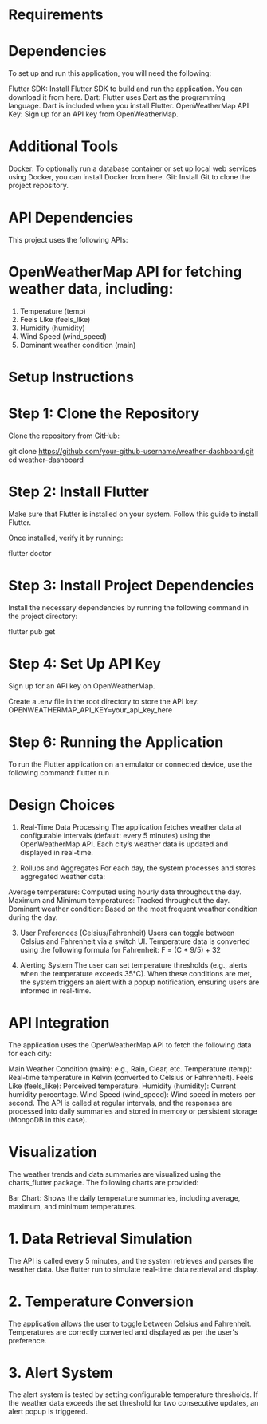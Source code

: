 # Requirements
# Dependencies
To set up and run this application, you will need the following:

Flutter SDK: Install Flutter SDK to build and run the application. You can download it from here.
Dart: Flutter uses Dart as the programming language. Dart is included when you install Flutter.
OpenWeatherMap API Key: Sign up for an API key from OpenWeatherMap.

# Additional Tools

Docker: To optionally run a database container or set up local web services using Docker, you can install Docker from here.
Git: Install Git to clone the project repository.

# API Dependencies
This project uses the following APIs:

# OpenWeatherMap API for fetching weather data, including:
1) Temperature (temp)
2) Feels Like (feels_like)
3) Humidity (humidity)
4) Wind Speed (wind_speed)
5) Dominant weather condition (main)

# Setup Instructions

# Step 1: Clone the Repository
Clone the repository from GitHub:

git clone https://github.com/your-github-username/weather-dashboard.git
cd weather-dashboard

# Step 2: Install Flutter
Make sure that Flutter is installed on your system. Follow this guide to install Flutter.

Once installed, verify it by running:

flutter doctor

# Step 3: Install Project Dependencies
Install the necessary dependencies by running the following command in the project directory:

flutter pub get

# Step 4: Set Up API Key
Sign up for an API key on OpenWeatherMap.

Create a .env file in the root directory to store the API key:
OPENWEATHERMAP_API_KEY=your_api_key_here

# Step 6: Running the Application

To run the Flutter application on an emulator or connected device, use the following command:
flutter run

# Design Choices
1. Real-Time Data Processing
The application fetches weather data at configurable intervals (default: every 5 minutes) using the OpenWeatherMap API. Each city’s weather data is updated and displayed in real-time.

2. Rollups and Aggregates
For each day, the system processes and stores aggregated weather data:

Average temperature: Computed using hourly data throughout the day.
Maximum and Minimum temperatures: Tracked throughout the day.
Dominant weather condition: Based on the most frequent weather condition during the day.

3. User Preferences (Celsius/Fahrenheit)
Users can toggle between Celsius and Fahrenheit via a switch UI. Temperature data is converted using the following formula for Fahrenheit:
F = (C * 9/5) + 32

4. Alerting System
The user can set temperature thresholds (e.g., alerts when the temperature exceeds 35°C). When these conditions are met, the system triggers an alert with a popup notification, ensuring users are informed in real-time.

# API Integration
The application uses the OpenWeatherMap API to fetch the following data for each city:

Main Weather Condition (main): e.g., Rain, Clear, etc.
Temperature (temp): Real-time temperature in Kelvin (converted to Celsius or Fahrenheit).
Feels Like (feels_like): Perceived temperature.
Humidity (humidity): Current humidity percentage.
Wind Speed (wind_speed): Wind speed in meters per second.
The API is called at regular intervals, and the responses are processed into daily summaries and stored in memory or persistent storage (MongoDB in this case).

# Visualization
The weather trends and data summaries are visualized using the charts_flutter package. The following charts are provided:

Bar Chart: Shows the daily temperature summaries, including average, maximum, and minimum temperatures.

# 1. Data Retrieval Simulation
The API is called every 5 minutes, and the system retrieves and parses the weather data. Use flutter run to simulate real-time data retrieval and display.

# 2. Temperature Conversion
The application allows the user to toggle between Celsius and Fahrenheit. Temperatures are correctly converted and displayed as per the user's preference.

# 3. Alert System
The alert system is tested by setting configurable temperature thresholds. If the weather data exceeds the set threshold for two consecutive updates, an alert popup is triggered.

